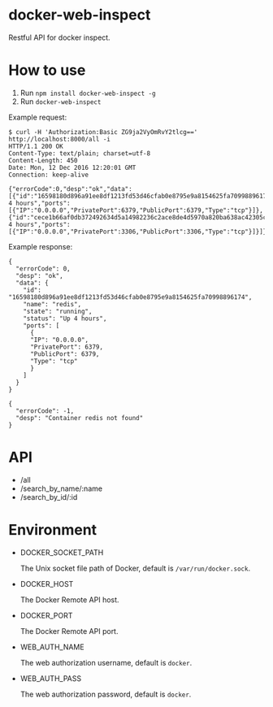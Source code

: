 # docker-web-inspect
Restful API for docker inspect.

# How to use
1. Run `npm install docker-web-inspect -g`
2. Run `docker-web-inspect`

Example request:
```
$ curl -H 'Authorization:Basic ZG9ja2VyOmRvY2tlcg==' http://localhost:8000/all -i
HTTP/1.1 200 OK
Content-Type: text/plain; charset=utf-8
Content-Length: 450
Date: Mon, 12 Dec 2016 12:20:01 GMT
Connection: keep-alive

{"errorCode":0,"desp":"ok","data":[{"id":"16598180d896a91ee8df1213fd53d46cfab0e8795e9a8154625fa70998896174","name":"redis","state":"running","status":"Up 4 hours","ports":[{"IP":"0.0.0.0","PrivatePort":6379,"PublicPort":6379,"Type":"tcp"}]},{"id":"cece1b66af0db372492634d5a14982236c2ace8de4d5970a820ba638ac42305c","name":"mariadb","state":"running","status":"Up 4 hours","ports":[{"IP":"0.0.0.0","PrivatePort":3306,"PublicPort":3306,"Type":"tcp"}]}]}
```

Example response:
```
{
  "errorCode": 0,
  "desp": "ok",
  "data": {
    "id": "16598180d896a91ee8df1213fd53d46cfab0e8795e9a8154625fa70998896174",
    "name": "redis",
    "state": "running",
    "status": "Up 4 hours",
    "ports": [
      {
      "IP": "0.0.0.0",
      "PrivatePort": 6379,
      "PublicPort": 6379,
      "Type": "tcp"
      }
    ]
  }
}
```
```
{
  "errorCode": -1,
  "desp": "Container redis not found"
}
```

# API
* /all
* /search_by_name/:name
* /search_by_id/:id

# Environment
* DOCKER_SOCKET_PATH

  The Unix socket file path of Docker, default is `/var/run/docker.sock`.

* DOCKER_HOST

  The Docker Remote API host.
  
* DOCKER_PORT

  The Docker Remote API port.
  
* WEB_AUTH_NAME

  The web authorization username, default is `docker`.
  
* WEB_AUTH_PASS

  The web authorization password, default is `docker`.
